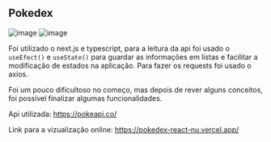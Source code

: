 ## Pokedex

![image](https://img.shields.io/badge/React-20232A?style=for-the-badge&logo=react&logoColor=61DAFB) ![image](https://img.shields.io/badge/TypeScript-007ACC?style=for-the-badge&logo=typescript&logoColor=white)
>
Foi utilizado o next.js e typescript, para a leitura da api foi usado o `useEfect()` e `useState()` para guardar as informações em listas e facilitar a modificação de estados na aplicação. Para fazer os requests foi usado o axios.

Foi um pouco dificultoso no começo, mas depois de rever alguns conceitos, foi possível finalizar algumas funcionalidades.



Api utilizada: https://pokeapi.co/

Link para a vizualização online: https://pokedex-react-nu.vercel.app/
